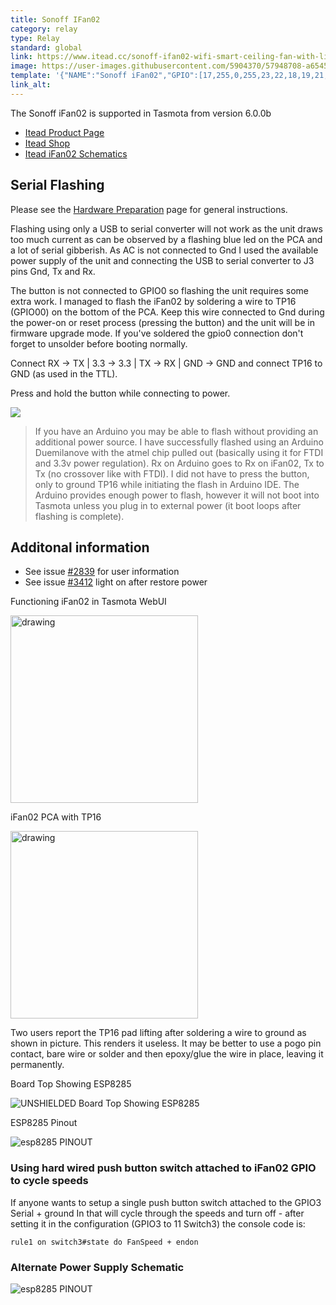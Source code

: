 ```yaml
---
title: Sonoff IFan02
category: relay
type: Relay
standard: global
link: https://www.itead.cc/sonoff-ifan02-wifi-smart-ceiling-fan-with-light.html
image: https://user-images.githubusercontent.com/5904370/57948708-a6545f00-78e2-11e9-9d04-05f31ff77a72.png
template: '{"NAME":"Sonoff iFan02","GPIO":[17,255,0,255,23,22,18,19,21,56,20,24,0],"FLAG":0,"BASE":44}' 
link_alt: 
---
```

The Sonoff iFan02 is supported in Tasmota from version 6.0.0b

* [Itead Product Page](http://sonoff.itead.cc/en/products/appliances/sonoff-ifan02)
* [Itead Shop](https://www.itead.cc/sonoff-ifan02-wifi-smart-ceiling-fan-with-light.html)
* [Itead iFan02 Schematics](https://github.com/arendst/arendst.github.io/blob/master/media/ifan02/iFan02Schematics.pdf)

## Serial Flashing

Please see the [Hardware Preparation](https://github.com/arendst/Sonoff-Tasmota/wiki/Hardware-Preparation) page for general instructions.

Flashing using only a USB to serial converter will not work as the unit draws too much current as can be observed by a flashing blue led on the PCA and a lot of serial gibberish. As AC is not connected to Gnd I used the available power supply of the unit and connecting the USB to serial converter to J3 pins Gnd, Tx and Rx.

The button is not connected to GPIO0 so flashing the unit requires some extra work. I managed to flash the iFan02 by soldering a wire to TP16 (GPIO00) on the bottom of the PCA. Keep this wire connected to Gnd during the power-on or reset process (pressing the button) and the unit will be in firmware upgrade mode. If you've soldered the gpio0 connection don't forget to unsolder before booting normally.  

Connect RX -> TX | 3.3 -> 3.3 | TX -> RX | GND -> GND  and connect TP16 to GND (as used in the TTL). 

Press and hold the button while connecting to power.

![](https://user-images.githubusercontent.com/34340210/57892049-9f0e5200-780b-11e9-9beb-14125dd9d4c9.jpg)

> If you have an Arduino you may be able to flash without providing an additional power source. I have successfully flashed using an Arduino Duemilanove with the atmel chip pulled out (basically using it for FTDI and 3.3v power regulation). Rx on Arduino goes to Rx on iFan02, Tx to Tx (no crossover like with FTDI). I did not have to press the button, only to ground TP16 while initiating the flash in Arduino IDE. The Arduino provides enough power to flash, however it will not boot into Tasmota unless you plug in to external power (it boot loops after flashing is complete).

## Additonal information
* See issue [#2839](https://github.com/arendst/Sonoff-Tasmota/issues/2839) for user information
* See issue [#3412](https://github.com/arendst/Sonoff-Tasmota/issues/3412) light on after restore power

Functioning iFan02 in Tasmota WebUI

<img src="https://user-images.githubusercontent.com/32016319/42774826-69493298-8950-11e8-8d7c-080df49d584f.png" alt="drawing" width="300">

iFan02 PCA with TP16 

<img src="https://user-images.githubusercontent.com/32016319/42733081-30196220-8849-11e8-8c97-e3aa31796d47.png" alt="drawing" width="300px">

Two users report the TP16 pad lifting after soldering a wire to ground as shown in picture.  This renders it useless.  It may be better to use a pogo pin contact, bare wire or solder and then epoxy/glue the wire in place, leaving it permanently.

Board Top Showing ESP8285

![UNSHIELDED Board Top Showing ESP8285](https://user-images.githubusercontent.com/24206271/42735638-e8f4ac6a-8825-11e8-8fa8-84d4edc633a6.png)

ESP8285 Pinout 

![esp8285 PINOUT](https://user-images.githubusercontent.com/24206271/42735641-ec448494-8825-11e8-82e8-78d97bd3a087.png)

### Using hard wired push button switch attached to iFan02 GPIO to cycle speeds

If anyone wants to setup a single push button switch attached to the GPIO3 Serial + ground In that will cycle through the speeds and turn off - after setting it in the configuration (GPIO3 to 11 Switch3) the console code is: 

`rule1 on switch3#state do FanSpeed + endon`

### Alternate Power Supply Schematic

![esp8285 PINOUT](https://user-images.githubusercontent.com/24206271/43140236-857bc724-8f21-11e8-87c0-6f3688cb5eb0.gif)

